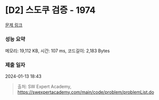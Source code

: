 # [D2] 스도쿠 검증 - 1974 

[문제 링크](https://swexpertacademy.com/main/code/problem/problemDetail.do?contestProbId=AV5Psz16AYEDFAUq) 

### 성능 요약

메모리: 19,112 KB, 시간: 107 ms, 코드길이: 2,183 Bytes

### 제출 일자

2024-01-13 18:43



> 출처: SW Expert Academy, https://swexpertacademy.com/main/code/problem/problemList.do